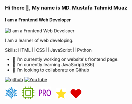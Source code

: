 ### Hi there 👋, My name is MD. Mustafa Tahmid Muaz
#### I am a Frontend Web Developer 
![I am a Frontend Web Developer ]([https://arturssmirnovs.github.io/github-profile-readme-generator/images/banner.png](https://www.canva.com/design/DAGE696qTuU/QnBzXdOCwW9WnkcPBaWx0w/edit?ui=eyJEIjp7IkoiOnsiQiI6eyJBPyI6IkIifX19LCJBIjp7IkYiOnRydWV9LCJHIjp7IkQiOnsiRCI6eyJBPyI6IkEiLCJBIjoiQiJ9fX19))

I am a learner of web developing.

Skills: HTML || CSS || JavaScript || Python

- 🔭 I’m currently working on website's frontend page. 
- 🌱 I’m currently learning JavaScript(ES6) 
- 👯 I’m looking to collaborate on Github 


[<img src='https://cdn.jsdelivr.net/npm/simple-icons@3.0.1/icons/github.svg' alt='github' height='40'>](https://github.com/MTMuaz)  [<img src='https://cdn.jsdelivr.net/npm/simple-icons@3.0.1/icons/youtube.svg' alt='YouTube' height='40'>](https://www.youtube.com/channel/UCwBsrMv7M8sh9bjjBaoEn5g)  

<a href='https://archiveprogram.github.com/'><img src='https://raw.githubusercontent.com/acervenky/animated-github-badges/master/assets/acbadge.gif' width='40' height='40'></a> <a href='https://docs.github.com/en/developers'><img src='https://raw.githubusercontent.com/acervenky/animated-github-badges/master/assets/devbadge.gif' width='40' height='40'></a> <a href='https://github.com/pricing'><img src='https://raw.githubusercontent.com/acervenky/animated-github-badges/master/assets/pro.gif' width='40' height='40'></a> <a href='https://stars.github.com/'><img src='https://raw.githubusercontent.com/acervenky/animated-github-badges/master/assets/starbadge.gif' width='35' height='35'></a> <a href='https://docs.github.com/en/github/supporting-the-open-source-community-with-github-sponsors'><img src='https://raw.githubusercontent.com/acervenky/animated-github-badges/master/assets/sponsorbadge.gif' width='35' height='35'></a> 

